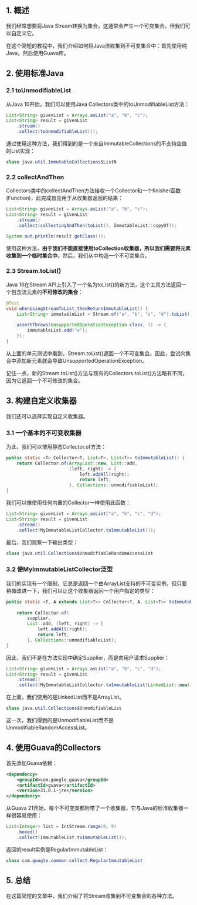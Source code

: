## 1. 概述

我们经常想要将Java Stream转换为集合，这通常会产生一个可变集合，但我们可以自定义它。

在这个简短的教程中，我们介绍如何将Java流收集到不可变集合中：首先使用纯Java，然后使用Guava库。

## 2. 使用标准Java

### 2.1 toUnmodifiableList

从Java 10开始，我们可以使用Java Collectors类中的toUnmodifiableList方法：

```java
List<String> givenList = Arrays.asList("a", "b", "c");
List<String> result = givenList
    .stream()
    .collect(toUnmodifiableList());
```

通过使用这种方法，我们得到的是一个来自ImmutableCollections的不支持空值的List实现：

```java
class java.util.ImmutableCollections$ListN
```

### 2.2 collectAndThen

Collectors类中的collectAndThen方法接收一个Collector和一个finisher函数(Function)，此完成器应用于从收集器返回的结果：

```java
List<String> givenList = Arrays.asList("a", "b", "c");
List<String> result = givenList
    .stream()
    .collect(collectingAndThen(toList(), ImmutableList::copyOf));

System.out.println(result.getClass());
```

使用这种方法，**由于我们不能直接使用toCollection收集器，所以我们需要将元素收集到一个临时集合中**。然后，我们从中构造一个不可变集合。

### 2.3 Stream.toList()

Java 16在Stream API上引入了一个名为toList()的新方法，这个工具方法返回一个包含流元素的**不可修改的集合**：

```java
@Test
void whenUsingStreamToList_thenReturnImmutableList() {
    List<String> immutableList = Stream.of("a", "b", "c", "d").toList();
	
    assertThrows(UnsupportedOperationException.class, () -> {
        immutableList.add("e");
    });
}
```

从上面的单元测试中看到，Stream.toList()返回一个不可变集合。因此，尝试向集合中添加新元素就会导致UnsupportedOperationException。

记住一点，新的Stream.toList()方法与现有的Collectors.toList()方法略有不同，因为它返回一个不可修改的集合。

## 3. 构建自定义收集器

我们还可以选择实现自定义收集器。

### 3.1 一个基本的不可变收集器

为此，我们可以使用静态Collector.of方法：

```java
public static <T> Collector<T, List<T>, List<T>> toImmutableList() {
    return Collector.of(ArrayList::new, List::add, 
                        (left, right) -> {
                            left.addAll(right);
                            return left;
                        }, Collections::unmodifiableList);
}
```

我们可以像使用任何内置的Collector一样使用此函数：

```java
List<String> givenList = Arrays.asList("a", "b", "c", "d");
List<String> result = givenList
    .stream()
    .collect(MyImmutableListCollector.toImmutableList());
```

最后，我们观察一下输出类型：

```java
class java.util.Collections$UnmodifiableRandomAccessList
```

### 3.2 使MyImmutableListCollector泛型

我们的实现有一个限制，它总是返回一个由ArrayList支持的不可变实例，但只要稍微改进一下，我们可以让这个收集器返回一个用户指定的类型：

```java
public static <T, A extends List<T>> Collector<T, A, List<T>> toImmutableList(Supplier<A> supplier) {
 
    return Collector.of(
        supplier,
        List::add, (left, right) -> {
            left.addAll(right);
            return left;
        }, Collections::unmodifiableList);
}
```

因此，我们不是在方法实现中确定Supplier，而是向用户请求Supplier：

```java
List<String> givenList = Arrays.asList("a", "b", "c", "d");
List<String> result = givenList
    .stream()
    .collect(MyImmutableListCollector.toImmutableList(LinkedList::new));
```

在上面，我们使用的是LinkedList而不是ArrayList。

```java
class java.util.Collections$UnmodifiableList
```

这一次，我们得到的是UnmodifiableList而不是UnmodifiableRandomAccessList。

## 4. 使用Guava的Collectors

首先添加Guava依赖：

```xml
<dependency>
    <groupId>com.google.guava</groupId>
    <artifactId>guava</artifactId>
    <version>31.0.1-jre</version>
</dependency>
```

从Guava 21开始，每个不可变类都附带了一个收集器，它与Java的标准收集器一样很容易使用：

```java
List<Integer> list = IntStream.range(0, 9)
    .boxed()
    .collect(ImmutableList.toImmutableList());
```

返回的result实例是RegularImmutableList：

```java
class com.google.common.collect.RegularImmutableList
```

## 5. 总结

在这篇简短的文章中，我们介绍了将Stream收集到不可变集合的各种方法。
